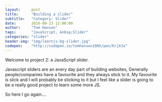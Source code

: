```yaml
---
layout:     post
title:      "Building a slider"
subtitle:   "Category: Slider"
date:       2016-08-23 12:00:00
author:     "Tom Hanson"
tags:       "JavaScript, &nbsp;Slider"
categories: "slider"
header-img: "img/learnjs-bg-slider.jpg"
codepen:    "http://codepen.io/tomhanson1985/pen/KrjXJa"
---
```


<p>Welcome to project 2: a JavaScript slider.</p>

<p>Javascript sliders are an every day part of building websites, Generally people/companies have a favourite and they always stick to it. My favourite is slick and I will probably be sticking to it but I feel like a slider is going to be a 
really good project to learn some more JS.</p>

<p>So here I go again....</p>


